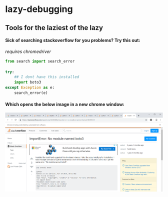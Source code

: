 # lazy-debugging
## Tools for the laziest of the lazy

#### Sick of searching stackoverflow for you problems? Try this out:
_requires chromedriver_
```python
from search import search_error

try:
    ## I dont have this installed
    import boto3
except Exception as e:
    search_error(e)
```
#### Which opens the below image in a new chrome window:

![Demo](/images/search_errorDEMO.PNG)
